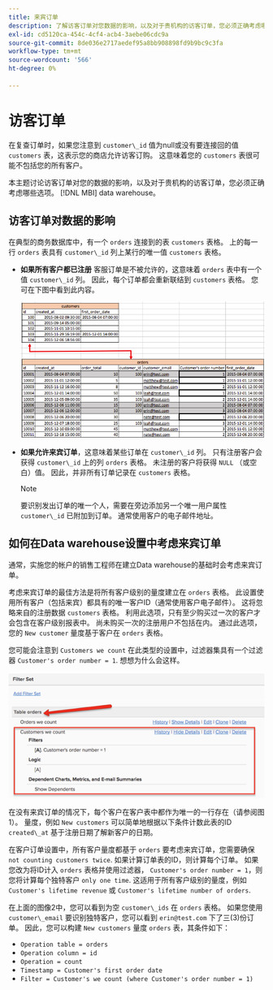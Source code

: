 ```yaml
---
title: 来宾订单
description: 了解访客订单对您数据的影响，以及对于贵机构的访客订单，您必须正确考虑哪些选项。 [!DNL MBI] data warehouse。
exl-id: cd5120ca-454c-4cf4-acb4-3aebe06cdc9a
source-git-commit: 8de036e2717aedef95a8bb908898fd9b9bc9c3fa
workflow-type: tm+mt
source-wordcount: '566'
ht-degree: 0%

---
```


# 访客订单

在复查订单时，如果您注意到 `customer\_id` 值为null或没有要连接回的值 `customers` 表，这表示您的商店允许访客订购。 这意味着您的 `customers` 表很可能不包括您的所有客户。

本主题讨论访客订单对您的数据的影响，以及对于贵机构的访客订单，您必须正确考虑哪些选项。 [!DNL MBI] data warehouse。

## 访客订单对数据的影响

在典型的商务数据库中，有一个 `orders` 连接到的表 `customers` 表格。 上的每一行 `orders` 表具有 `customer\_id` 列上某行的唯一值 `customers` 表格。

* **如果所有客户都已注册** 客服订单是不被允许的，这意味着 `orders` 表中有一个值 `customer\_id` 列。 因此，每个订单都会重新联结到 `customers` 表格。 您可在下图中看到此内容。

   ![](../../assets/guest-orders-4.png)

* **如果允许来宾订单**，这意味着某些订单在 `customer\_id` 列。 只有注册客户会获得 `customer\_id` 上的列 `orders` 表格。 未注册的客户将获得 `NULL` （或空白）值。 因此，并非所有订单记录在 `customers` 表格。

   >[!NOTE]
   >
   >要识别发出订单的唯一个人，需要在旁边添加另一个唯一用户属性 `customer\_id` 已附加到订单。 通常使用客户的电子邮件地址。

## 如何在Data warehouse设置中考虑来宾订单

通常，实施您的帐户的销售工程师在建立Data warehouse的基础时会考虑来宾订单。

考虑来宾订单的最佳方法是将所有客户级别的量度建立在 `orders` 表格。 此设置使用所有客户（包括来宾）都具有的唯一客户ID（通常使用客户电子邮件）。 这将忽略来自的注册数据 `customers` 表格。 利用此选项，只有至少购买过一次的客户才会包含在客户级别报表中。 尚未购买一次的注册用户不包括在内。 通过此选项，您的 `New customer` 量度基于客户在 `orders` 表格。

您可能会注意到 `Customers we count` 在此类型的设置中，过滤器集具有一个过滤器 `Customer's order number = 1`. 想想为什么会这样。

![](../../assets/guest-orders-filter-set.png)

在没有来宾订单的情况下，每个客户在客户表中都作为唯一的一行存在（请参阅图1）。 量度，例如 `New customers` 可以简单地根据以下条件计数此表的ID `created\_at` 基于注册日期了解新客户的日期。

在客户订单设置中，所有客户量度都基于 `orders` 要考虑来宾订单，您需要确保 `not counting customers twice`. 如果计算订单表的ID，则计算每个订单。 如果您改为将ID计入 `orders` 表格并使用过滤器， `Customer's order number = 1`，则您将计算每个独特客户 `only one time`. 这适用于所有客户级别的量度，例如 `Customer's lifetime revenue` 或 `Customer's lifetime number of orders`.

在上面的图像2中，您可以看到为空 `customer\_ids` 在 `orders` 表格。 如果您使用 `customer\_email` 要识别独特客户，您可以看到 `erin@test.com` 下了三(3)份订单。 因此，您可以构建 `New customers` 量度 `orders` 表，其条件如下：

* `Operation table = orders`
* `Operation column = id`
* `Operation = count`
* `Timestamp = Customer's first order date`
* `Filter = Customer's we count (where Customer's order number = 1)`
